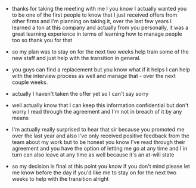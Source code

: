 - thanks for taking the meeting with me I you know I actually wanted you to be one of the first people to know that I just received offers from other firms and I'm planning on taking it, over the last few years I learned a ton at this company and actually from you personally, it was a great learning experience in terms of learning how to manage people too so thank you for that 

- so my plan was to stay on for the next two weeks help train some of the new staff and just help with the transition in general.
-  you guys can find a replacement but you know what if it helps I can help with the interview process as well and manage that - over the next couple weeks.

- actually I haven't taken the offer yet so I can't say sorry 

- well actually know that I can keep this information confidential but don't worry I read through the agreement and I'm not
 in breach of it by any means

- I'm actually really surprised to hear that sir because you promoted me over the last year and also I've only received positive feedback from the team about my work but to be honest you know I've read through their agreement and you have the option of letting me go at any time and I in turn can also leave at any time as well because it's an at-will state 

- so my decision is final at this point you know if you don't mind please let me know before the day if you'd like me to stay on for the next two weeks to help with the transition alright
<!--stackedit_data:
eyJoaXN0b3J5IjpbLTE3MzQ3MDYzODBdfQ==
-->
